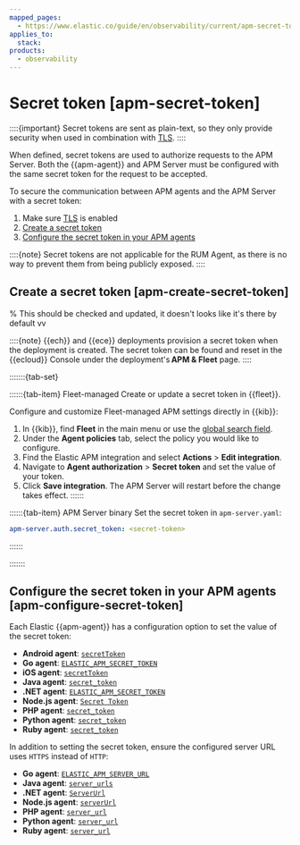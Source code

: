 ```yaml
---
mapped_pages:
  - https://www.elastic.co/guide/en/observability/current/apm-secret-token.html
applies_to:
  stack:
products:
  - observability
---
```


# Secret token [apm-secret-token]

::::{important}
Secret tokens are sent as plain-text, so they only provide security when used in combination with [TLS](/solutions/observability/apm/apm-agent-tls-communication.md).
::::

When defined, secret tokens are used to authorize requests to the APM Server. Both the {{apm-agent}} and APM Server must be configured with the same secret token for the request to be accepted.

To secure the communication between APM agents and the APM Server with a secret token:

1. Make sure [TLS](/solutions/observability/apm/apm-agent-tls-communication.md) is enabled
2. [Create a secret token](#apm-create-secret-token)
3. [Configure the secret token in your APM agents](#apm-configure-secret-token)

::::{note}
Secret tokens are not applicable for the RUM Agent, as there is no way to prevent them from being publicly exposed.
::::

## Create a secret token [apm-create-secret-token]

% This should be checked and updated, it doesn't looks like it's there by default vv

::::{note}
{{ech}} and {{ece}} deployments provision a secret token when the deployment is created. The secret token can be found and reset in the {{ecloud}} Console under the deployment's **APM & Fleet** page.
::::

:::::::{tab-set}

::::::{tab-item} Fleet-managed
Create or update a secret token in {{fleet}}.

Configure and customize Fleet-managed APM settings directly in {{kib}}:

1. In {{kib}}, find **Fleet** in the main menu or use the [global search field](/explore-analyze/find-and-organize/find-apps-and-objects.md).
2. Under the **Agent policies** tab, select the policy you would like to configure.
3. Find the Elastic APM integration and select **Actions** > **Edit integration**.
4. Navigate to **Agent authorization** > **Secret token** and set the value of your token.
5. Click **Save integration**. The APM Server will restart before the change takes effect.
::::::

::::::{tab-item} APM Server binary
Set the secret token in `apm-server.yaml`:

```yaml
apm-server.auth.secret_token: <secret-token>
```
::::::

:::::::

## Configure the secret token in your APM agents [apm-configure-secret-token]

Each Elastic {{apm-agent}} has a configuration option to set the value of the secret token:

* **Android agent**: [`secretToken`](apm-agent-android://reference/configuration.md)
* **Go agent**: [`ELASTIC_APM_SECRET_TOKEN`](apm-agent-go://reference/configuration.md#config-secret-token)
* **iOS agent**: [`secretToken`](apm-agent-ios://reference/configuration.md#secrettoken)
* **Java agent**: [`secret_token`](apm-agent-java://reference/config-reporter.md#config-secret-token)
* **.NET agent**: [`ELASTIC_APM_SECRET_TOKEN`](apm-agent-dotnet://reference/config-reporter.md#config-secret-token)
* **Node.js agent**: [`Secret Token`](apm-agent-nodejs://reference/configuration.md#secret-token)
* **PHP agent**: [`secret_token`](apm-agent-php://reference/configuration-reference.md#config-secret-token)
* **Python agent**: [`secret_token`](apm-agent-python://reference/configuration.md#config-secret-token)
* **Ruby agent**: [`secret_token`](apm-agent-ruby://reference/configuration.md#config-secret-token)

In addition to setting the secret token, ensure the configured server URL uses `HTTPS` instead of `HTTP`:

* **Go agent**: [`ELASTIC_APM_SERVER_URL`](apm-agent-go://reference/configuration.md#config-server-url)
* **Java agent**: [`server_urls`](apm-agent-java://reference/config-reporter.md#config-server-urls)
* **.NET agent**: [`ServerUrl`](apm-agent-dotnet://reference/config-reporter.md#config-server-url)
* **Node.js agent**: [`serverUrl`](apm-agent-nodejs://reference/configuration.md#server-url)
* **PHP agent**: [`server_url`](apm-agent-php://reference/configuration-reference.md#config-server-url)
* **Python agent**: [`server_url`](apm-agent-python://reference/index.md)
* **Ruby agent**: [`server_url`](apm-agent-ruby://reference/configuration.md#config-server-url)

